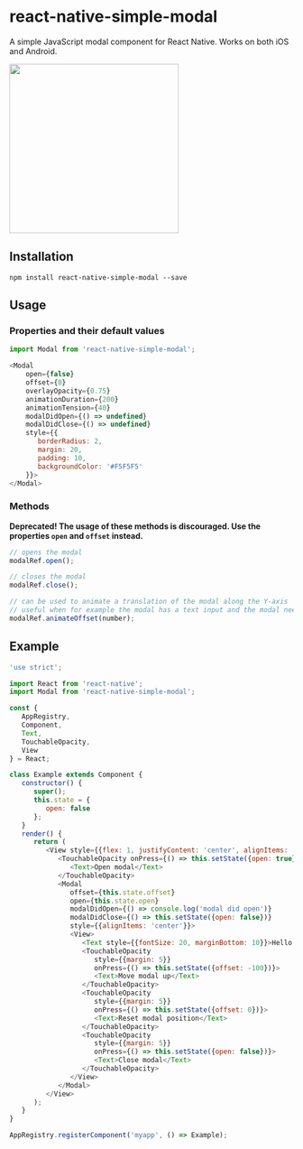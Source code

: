 # react-native-simple-modal
A simple JavaScript modal component for React Native. Works on both iOS and Android.

<img src="https://i.imgur.com/EiwkCWn.gif" width="300" />

## Installation
`npm install react-native-simple-modal --save`

## Usage

### Properties and their default values

```javascript
import Modal from 'react-native-simple-modal';

<Modal
	open={false}
	offset={0}
	overlayOpacity={0.75}
	animationDuration={200}
	animationTension={40}
	modalDidOpen={() => undefined}
	modalDidClose={() => undefined}
	style={{
	   borderRadius: 2,
	   margin: 20,
	   padding: 10,
	   backgroundColor: '#F5F5F5'
	}}>
</Modal>
```

### Methods

**Deprecated! The usage of these methods is discouraged. Use the properties `open` and `offset` instead.**

```javascript
// opens the modal
modalRef.open();

// closes the modal
modalRef.close();

// can be used to animate a translation of the modal along the Y-axis
// useful when for example the modal has a text input and the modal needs to move up so that it's not hidden behind the keyboard
modalRef.animateOffset(number);
```

## Example
```javascript
'use strict';

import React from 'react-native';
import Modal from 'react-native-simple-modal';

const {
   AppRegistry,
   Component,
   Text,
   TouchableOpacity,
   View
} = React;

class Example extends Component {
   constructor() {
      super();
      this.state = {
         open: false
      };
   }
   render() {
      return (
         <View style={{flex: 1, justifyContent: 'center', alignItems: 'center'}}>
            <TouchableOpacity onPress={() => this.setState({open: true})}>
               <Text>Open modal</Text>
            </TouchableOpacity>
            <Modal
               offset={this.state.offset}
               open={this.state.open}
               modalDidOpen={() => console.log('modal did open')}
               modalDidClose={() => this.setState({open: false})}
               style={{alignItems: 'center'}}>
               <View>
                  <Text style={{fontSize: 20, marginBottom: 10}}>Hello world!</Text>
                  <TouchableOpacity
                     style={{margin: 5}}
                     onPress={() => this.setState({offset: -100})}>
                     <Text>Move modal up</Text>
                  </TouchableOpacity>
                  <TouchableOpacity
                     style={{margin: 5}}
                     onPress={() => this.setState({offset: 0})}>
                     <Text>Reset modal position</Text>
                  </TouchableOpacity>
                  <TouchableOpacity
                     style={{margin: 5}}
                     onPress={() => this.setState({open: false})}>
                     <Text>Close modal</Text>
                  </TouchableOpacity>
               </View>
            </Modal>
         </View>
      );
   }
}

AppRegistry.registerComponent('myapp', () => Example);

```
